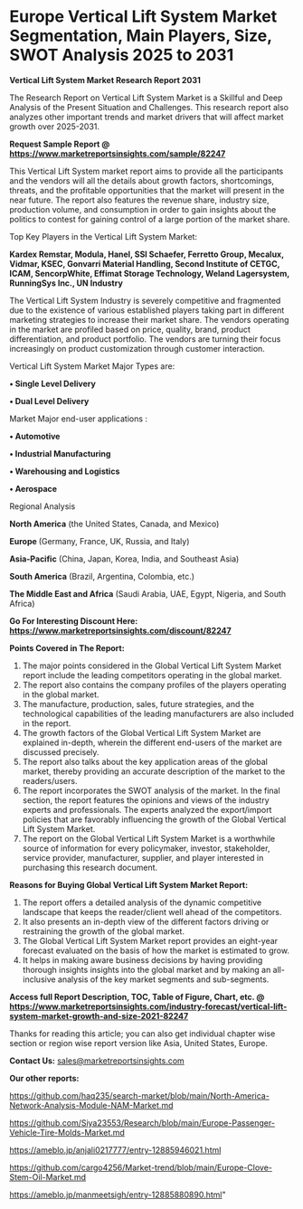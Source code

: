 # Europe Vertical Lift System Market Segmentation, Main Players, Size, SWOT Analysis 2025 to 2031

<strong>Vertical Lift System Market Research Report 2031</strong>

The Research Report on Vertical Lift System Market is a Skillful and Deep Analysis of the Present Situation and Challenges. This research report also analyzes other important trends and market drivers that will affect market growth over 2025-2031.

<strong>Request Sample Report @ <a href=https://www.marketreportsinsights.com/sample/82247>https://www.marketreportsinsights.com/sample/82247</a></strong>

This Vertical Lift System market report aims to provide all the participants and the vendors will all the details about growth factors, shortcomings, threats, and the profitable opportunities that the market will present in the near future. The report also features the revenue share, industry size, production volume, and consumption in order to gain insights about the politics to contest for gaining control of a large portion of the market share.

Top Key Players in the Vertical Lift System Market:

<strong>Kardex Remstar, Modula, Hanel, SSI Schaefer, Ferretto Group, Mecalux, Vidmar, KSEC, Gonvarri Material Handling, Second Institute of CETGC, ICAM, SencorpWhite, Effimat Storage Technology, Weland Lagersystem, RunningSys Inc., UN Industry</strong>

The Vertical Lift System Industry is severely competitive and fragmented due to the existence of various established players taking part in different marketing strategies to increase their market share. The vendors operating in the market are profiled based on price, quality, brand, product differentiation, and product portfolio. The vendors are turning their focus increasingly on product customization through customer interaction.

Vertical Lift System Market Major Types are:

<strong>• Single Level Delivery

• Dual Level Delivery</strong>

Market Major end-user applications :

<strong>• Automotive

• Industrial Manufacturing

• Warehousing and Logistics

• Aerospace</strong>

Regional Analysis

</u><strong><b>North America</b></strong> (the United States, Canada, and Mexico)

<strong><b>Europe </b></strong>(Germany, France, UK, Russia, and Italy)

<strong><b>Asia-Pacific</b></strong> (China, Japan, Korea, India, and Southeast Asia)

<strong><b>South America</b></strong> (Brazil, Argentina, Colombia, etc.)

<strong><b>The Middle East and Africa</b></strong> (Saudi Arabia, UAE, Egypt, Nigeria, and South Africa)

<strong>Go For Interesting Discount Here: <a href=https://www.marketreportsinsights.com/discount/82247>https://www.marketreportsinsights.com/discount/82247</a></strong>

<strong>Points Covered in The Report:</strong>
<ol>
  <li>The major points considered in the Global Vertical Lift System Market report include the leading competitors operating in the global market.</li>
  <li>The report also contains the company profiles of the players operating in the global market.</li>
  <li>The manufacture, production, sales, future strategies, and the technological capabilities of the leading manufacturers are also included in the report.</li>
  <li>The growth factors of the Global Vertical Lift System Market are explained in-depth, wherein the different end-users of the market are discussed precisely.</li>
  <li>The report also talks about the key application areas of the global market, thereby providing an accurate description of the market to the readers/users.</li>
  <li>The report incorporates the SWOT analysis of the market. In the final section, the report features the opinions and views of the industry experts and professionals. The experts analyzed the export/import policies that are favorably influencing the growth of the Global Vertical Lift System Market.</li>
  <li>The report on the Global Vertical Lift System Market is a worthwhile source of information for every policymaker, investor, stakeholder, service provider, manufacturer, supplier, and player interested in purchasing this research document.</li>
</ol>
<strong>Reasons for Buying Global Vertical Lift System Market Report:</strong>

<ol>
  <li>The report offers a detailed analysis of the dynamic competitive landscape that keeps the reader/client well ahead of the competitors.</li>
  <li>It also presents an in-depth view of the different factors driving or restraining the growth of the global market.</li>
  <li>The Global Vertical Lift System Market report provides an eight-year forecast evaluated on the basis of how the market is estimated to grow.</li>
  <li>It helps in making aware business decisions by having providing thorough insights insights into the global market and by making an all-inclusive analysis of the key market segments and sub-segments.</li>
</ol>
<strong>Access full Report Description, TOC, Table of Figure, Chart, etc. @ <a href=https://www.marketreportsinsights.com/industry-forecast/vertical-lift-system-market-growth-and-size-2021-82247>https://www.marketreportsinsights.com/industry-forecast/vertical-lift-system-market-growth-and-size-2021-82247</a></strong>


Thanks for reading this article; you can also get individual chapter wise section or region wise report version like Asia, United States, Europe.

<strong>Contact Us:</strong>
sales@marketreportsinsights.com

<strong>Our other reports:</strong>

<a href=https://github.com/haq235/search-market/blob/main/North-America-Network-Analysis-Module-NAM-Market.md>https://github.com/haq235/search-market/blob/main/North-America-Network-Analysis-Module-NAM-Market.md</a>

<a href=https://github.com/Siya23553/Research/blob/main/Europe-Passenger-Vehicle-Tire-Molds-Market.md>https://github.com/Siya23553/Research/blob/main/Europe-Passenger-Vehicle-Tire-Molds-Market.md</a>

<a href=https://ameblo.jp/anjali0217777/entry-12885946021.html>https://ameblo.jp/anjali0217777/entry-12885946021.html</a>

<a href=https://github.com/cargo4256/Market-trend/blob/main/Europe-Clove-Stem-Oil-Market.md>https://github.com/cargo4256/Market-trend/blob/main/Europe-Clove-Stem-Oil-Market.md</a>

<a href=https://ameblo.jp/manmeetsigh/entry-12885880890.html>https://ameblo.jp/manmeetsigh/entry-12885880890.html</a>"
